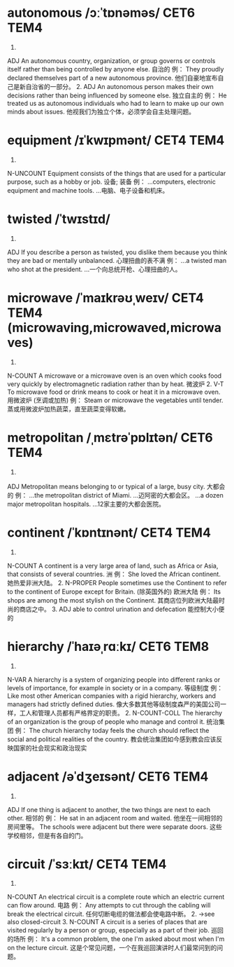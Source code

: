 # autonomous /ɔːˈtɒnəməs/  CET6 TEM4
1.
ADJ An autonomous country, organization, or group governs or controls itself rather than being controlled by anyone else. 自治的
例：
They proudly declared themselves part of a new autonomous province.
他们自豪地宣布自己是新自治省的一部分。
2.
ADJ An autonomous person makes their own decisions rather than being influenced by someone else. 独立自主的
例：
He treated us as autonomous individuals who had to learn to make up our own minds about issues.
他视我们为独立个体，必须学会自主处理问题。

# equipment /ɪˈkwɪpmənt/  CET4 TEM4
1.
N-UNCOUNT Equipment consists of the things that are used for a particular purpose, such as a hobby or job. 设备; 装备
例：
...computers, electronic equipment and machine tools.
…电脑、电子设备和机床。

# twisted /ˈtwɪstɪd/
1.
ADJ If you describe a person as twisted, you dislike them because you think they are bad or mentally unbalanced. 心理扭曲的表不满
例：
...a twisted man who shot at the president.
...一个向总统开枪、心理扭曲的人。

# microwave /ˈmaɪkrəʊˌweɪv/  CET4 TEM4 (microwaving,microwaved,microwaves)
1.
N-COUNT A microwave or a microwave oven is an oven which cooks food very quickly by electromagnetic radiation rather than by heat. 微波炉
2.
V-T To microwave food or drink means to cook or heat it in a microwave oven. 用微波炉 (烹调或加热)
例：
Steam or microwave the vegetables until tender.
蒸或用微波炉加热蔬菜，直至蔬菜变得软嫩。

# metropolitan /ˌmɛtrəˈpɒlɪtən/  CET6 TEM4
1.
ADJ Metropolitan means belonging to or typical of a large, busy city. 大都会的
例：
...the metropolitan district of Miami.
…迈阿密的大都会区。
...a dozen major metropolitan hospitals.
…12家主要的大都会医院。

# continent /ˈkɒntɪnənt/  CET4 TEM4
1.
N-COUNT A continent is a very large area of land, such as Africa or Asia, that consists of several countries. 洲
例：
She loved the African continent.
她热爱非洲大陆。
2.
N-PROPER People sometimes use the Continent to refer to the continent of Europe except for Britain. (除英国外的) 欧洲大陆
例：
Its shops are among the most stylish on the Continent.
其商店位列欧洲大陆最时尚的商店之中。
3.
ADJ able to control urination and defecation 能控制大小便的

# hierarchy /ˈhaɪəˌrɑːkɪ/  CET6 TEM8
1.
N-VAR A hierarchy is a system of organizing people into different ranks or levels of importance, for example in society or in a company. 等级制度
例：
Like most other American companies with a rigid hierarchy, workers and managers had strictly defined duties.
像大多数其他等级制度森严的美国公司一样，工人和管理人员都有严格界定的职责。
2.
N-COUNT-COLL The hierarchy of an organization is the group of people who manage and control it. 统治集团
例：
The church hierarchy today feels the church should reflect the social and political realities of the country.
教会统治集团如今感到教会应该反映国家的社会现实和政治现实


# adjacent /əˈdʒeɪsənt/  CET6 TEM4
1.
ADJ If one thing is adjacent to another, the two things are next to each other. 相邻的
例：
He sat in an adjacent room and waited.
他坐在一间相邻的房间里等。
The schools were adjacent but there were separate doors.
这些学校相邻，但是有各自的门。

# circuit /ˈsɜːkɪt/  CET4 TEM4
1.
N-COUNT An electrical circuit is a complete route which an electric current can flow around. 电路
例：
Any attempts to cut through the cabling will break the electrical circuit.
任何切断电缆的做法都会使电路中断。
2.
→see also   closed-circuit
3.
N-COUNT A circuit is a series of places that are visited regularly by a person or group, especially as a part of their job. 巡回的场所
例：
It's a common problem, the one I'm asked about most when I'm on the lecture circuit.
这是个常见问题，一个在我巡回演讲时人们最常问到的问题。